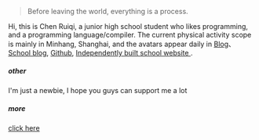 > Before leaving the world, everything is a process.

Hi, this is Chen Ruiqi, a junior high school student who likes programming, and a programming language/compiler.
The current physical activity scope is mainly in Minhang, Shanghai, and the avatars appear daily in [Blog](https://crqblog.github.io)、[School blog](https://aboutqbsz.github.io), [Github](https://github.com/qbsz), [Independently built school website ](Https://qbsz.github.io).

##### other
I'm just a newbie, I hope you guys can support me a lot

##### more
[click here](https://crqblog.github.io/moreabout/#/)
